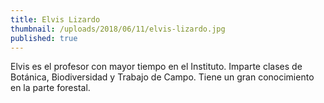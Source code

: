 ```yaml
---
title: Elvis Lizardo
thumbnail: /uploads/2018/06/11/elvis-lizardo.jpg
published: true
---
```


Elvis es el profesor con mayor tiempo en el Instituto. Imparte clases de Botánica, Biodiversidad y Trabajo de Campo. Tiene un gran conocimiento en la parte forestal.